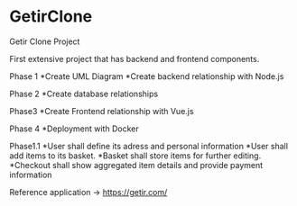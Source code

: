 # GetirClone
Getir Clone Project

First extensive project that has backend and frontend components.

Phase 1
*Create UML Diagram
*Create backend relationship with Node.js

Phase 2
*Create database relationships

Phase3
*Create Frontend relationship with Vue.js

Phase 4
*Deployment with Docker

Phase1.1
*User shall define its adress and personal information
*User shall add items to its basket.
*Basket shall store items for further editing.
*Checkout shall show aggregated item details and provide payment information


Reference application -> https://getir.com/
